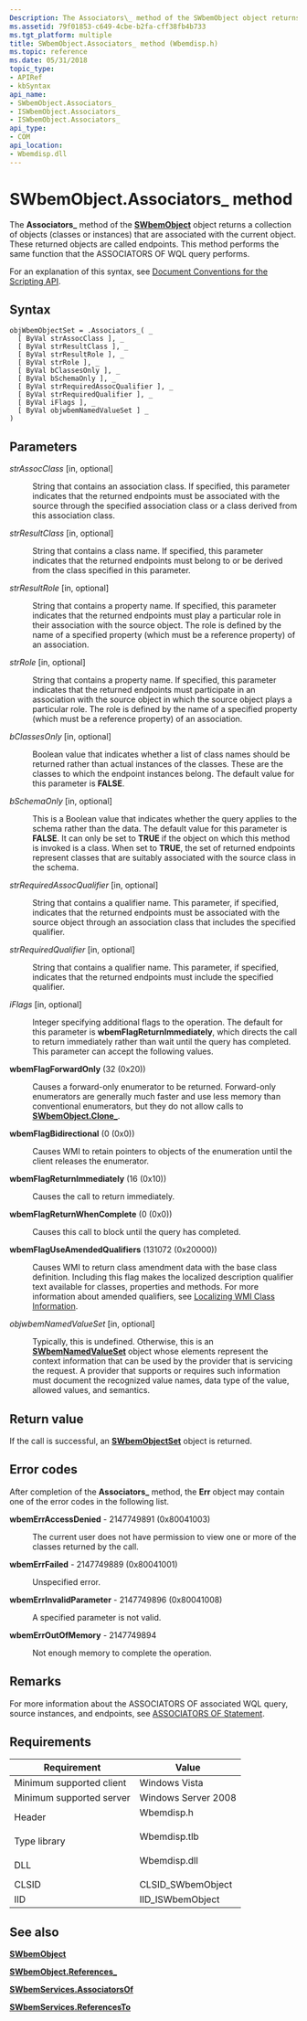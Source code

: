 ```yaml
---
Description: The Associators\_ method of the SWbemObject object returns a collection of objects (classes or instances) that are associated with the current object.
ms.assetid: 79f01853-c649-4cbe-b2fa-cff38fb4b733
ms.tgt_platform: multiple
title: SWbemObject.Associators_ method (Wbemdisp.h)
ms.topic: reference
ms.date: 05/31/2018
topic_type: 
- APIRef
- kbSyntax
api_name: 
- SWbemObject.Associators_
- ISWbemObject.Associators_
- ISWbemObject.Associators_
api_type: 
- COM
api_location: 
- Wbemdisp.dll
---
```


# SWbemObject.Associators\_ method

The **Associators\_** method of the [**SWbemObject**](swbemobject.md) object returns a collection of objects (classes or instances) that are associated with the current object. These returned objects are called endpoints. This method performs the same function that the ASSOCIATORS OF WQL query performs.

For an explanation of this syntax, see [Document Conventions for the Scripting API](document-conventions-for-the-scripting-api.md).

## Syntax


```VB
objWbemObjectSet = .Associators_( _
  [ ByVal strAssocClass ], _
  [ ByVal strResultClass ], _
  [ ByVal strResultRole ], _
  [ ByVal strRole ], _
  [ ByVal bClassesOnly ], _
  [ ByVal bSchemaOnly ], _
  [ ByVal strRequiredAssocQualifier ], _
  [ ByVal strRequiredQualifier ], _
  [ ByVal iFlags ], _
  [ ByVal objwbemNamedValueSet ] _
)
```



## Parameters

<dl> <dt>

*strAssocClass* \[in, optional\]
</dt> <dd>

String that contains an association class. If specified, this parameter indicates that the returned endpoints must be associated with the source through the specified association class or a class derived from this association class.

</dd> <dt>

*strResultClass* \[in, optional\]
</dt> <dd>

String that contains a class name. If specified, this parameter indicates that the returned endpoints must belong to or be derived from the class specified in this parameter.

</dd> <dt>

*strResultRole* \[in, optional\]
</dt> <dd>

String that contains a property name. If specified, this parameter indicates that the returned endpoints must play a particular role in their association with the source object. The role is defined by the name of a specified property (which must be a reference property) of an association.

</dd> <dt>

*strRole* \[in, optional\]
</dt> <dd>

String that contains a property name. If specified, this parameter indicates that the returned endpoints must participate in an association with the source object in which the source object plays a particular role. The role is defined by the name of a specified property (which must be a reference property) of an association.

</dd> <dt>

*bClassesOnly* \[in, optional\]
</dt> <dd>

Boolean value that indicates whether a list of class names should be returned rather than actual instances of the classes. These are the classes to which the endpoint instances belong. The default value for this parameter is **FALSE**.

</dd> <dt>

*bSchemaOnly* \[in, optional\]
</dt> <dd>

This is a Boolean value that indicates whether the query applies to the schema rather than the data. The default value for this parameter is **FALSE**. It can only be set to **TRUE** if the object on which this method is invoked is a class. When set to **TRUE**, the set of returned endpoints represent classes that are suitably associated with the source class in the schema.

</dd> <dt>

*strRequiredAssocQualifier* \[in, optional\]
</dt> <dd>

String that contains a qualifier name. This parameter, if specified, indicates that the returned endpoints must be associated with the source object through an association class that includes the specified qualifier.

</dd> <dt>

*strRequiredQualifier* \[in, optional\]
</dt> <dd>

String that contains a qualifier name. This parameter, if specified, indicates that the returned endpoints must include the specified qualifier.

</dd> <dt>

*iFlags* \[in, optional\]
</dt> <dd>

Integer specifying additional flags to the operation. The default for this parameter is **wbemFlagReturnImmediately**, which directs the call to return immediately rather than wait until the query has completed. This parameter can accept the following values.

<dt>

<span id="wbemFlagForwardOnly"></span><span id="wbemflagforwardonly"></span><span id="WBEMFLAGFORWARDONLY"></span>

<span id="wbemFlagForwardOnly"></span><span id="wbemflagforwardonly"></span><span id="WBEMFLAGFORWARDONLY"></span>****wbemFlagForwardOnly**** (32 (0x20))


</dt> <dd>

Causes a forward-only enumerator to be returned. Forward-only enumerators are generally much faster and use less memory than conventional enumerators, but they do not allow calls to [**SWbemObject.Clone\_**](swbemobject-clone-.md).

</dd> <dt>

<span id="wbemFlagBidirectional"></span><span id="wbemflagbidirectional"></span><span id="WBEMFLAGBIDIRECTIONAL"></span>

<span id="wbemFlagBidirectional"></span><span id="wbemflagbidirectional"></span><span id="WBEMFLAGBIDIRECTIONAL"></span>****wbemFlagBidirectional**** (0 (0x0))


</dt> <dd>

Causes WMI to retain pointers to objects of the enumeration until the client releases the enumerator.

</dd> <dt>

<span id="wbemFlagReturnImmediately"></span><span id="wbemflagreturnimmediately"></span><span id="WBEMFLAGRETURNIMMEDIATELY"></span>

<span id="wbemFlagReturnImmediately"></span><span id="wbemflagreturnimmediately"></span><span id="WBEMFLAGRETURNIMMEDIATELY"></span>****wbemFlagReturnImmediately**** (16 (0x10))


</dt> <dd>

Causes the call to return immediately.

</dd> <dt>

<span id="wbemFlagReturnWhenComplete"></span><span id="wbemflagreturnwhencomplete"></span><span id="WBEMFLAGRETURNWHENCOMPLETE"></span>

<span id="wbemFlagReturnWhenComplete"></span><span id="wbemflagreturnwhencomplete"></span><span id="WBEMFLAGRETURNWHENCOMPLETE"></span>****wbemFlagReturnWhenComplete**** (0 (0x0))


</dt> <dd>

Causes this call to block until the query has completed.

</dd> <dt>

<span id="wbemFlagUseAmendedQualifiers"></span><span id="wbemflaguseamendedqualifiers"></span><span id="WBEMFLAGUSEAMENDEDQUALIFIERS"></span>

<span id="wbemFlagUseAmendedQualifiers"></span><span id="wbemflaguseamendedqualifiers"></span><span id="WBEMFLAGUSEAMENDEDQUALIFIERS"></span>****wbemFlagUseAmendedQualifiers**** (131072 (0x20000))


</dt> <dd>

Causes WMI to return class amendment data with the base class definition. Including this flag makes the localized description qualifier text available for classes, properties and methods. For more information about amended qualifiers, see [Localizing WMI Class Information](localizing-wmi-class-information.md).

</dd> </dl> </dd> <dt>

*objwbemNamedValueSet* \[in, optional\]
</dt> <dd>

Typically, this is undefined. Otherwise, this is an [**SWbemNamedValueSet**](swbemnamedvalueset.md) object whose elements represent the context information that can be used by the provider that is servicing the request. A provider that supports or requires such information must document the recognized value names, data type of the value, allowed values, and semantics.

</dd> </dl>

## Return value

If the call is successful, an [**SWbemObjectSet**](swbemobjectset.md) object is returned.

## Error codes

After completion of the **Associators\_** method, the **Err** object may contain one of the error codes in the following list.

<dl> <dt>

**wbemErrAccessDenied** - 2147749891 (0x80041003)
</dt> <dd>

The current user does not have permission to view one or more of the classes returned by the call.

</dd> <dt>

**wbemErrFailed** - 2147749889 (0x80041001)
</dt> <dd>

Unspecified error.

</dd> <dt>

**wbemErrInvalidParameter** - 2147749896 (0x80041008)
</dt> <dd>

A specified parameter is not valid.

</dd> <dt>

**wbemErrOutOfMemory** - 2147749894
</dt> <dd>

Not enough memory to complete the operation.

</dd> </dl>

## Remarks

For more information about the ASSOCIATORS OF associated WQL query, source instances, and endpoints, see [ASSOCIATORS OF Statement](associators-of-statement.md).

## Requirements



| Requirement | Value |
|-------------------------------------|-----------------------------------------------------------------------------------------|
| Minimum supported client<br/> | Windows Vista<br/>                                                                |
| Minimum supported server<br/> | Windows Server 2008<br/>                                                          |
| Header<br/>                   | <dl> <dt>Wbemdisp.h</dt> </dl>   |
| Type library<br/>             | <dl> <dt>Wbemdisp.tlb</dt> </dl> |
| DLL<br/>                      | <dl> <dt>Wbemdisp.dll</dt> </dl> |
| CLSID<br/>                    | CLSID\_SWbemObject<br/>                                                           |
| IID<br/>                      | IID\_ISWbemObject<br/>                                                            |



## See also

<dl> <dt>

[**SWbemObject**](swbemobject.md)
</dt> <dt>

[**SWbemObject.References\_**](swbemobject-references-.md)
</dt> <dt>

[**SWbemServices.AssociatorsOf**](swbemservices-associatorsof.md)
</dt> <dt>

[**SWbemServices.ReferencesTo**](swbemservices-referencesto.md)
</dt> </dl>

 

 




